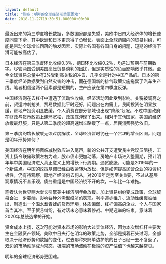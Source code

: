 ```yaml
---
layout: default
title: "陶冬：明年的全球经济形势更困难"
date: 2018-11-27T19:30:51.000000+00:00
---
```


最近出来的第三季度增长数据，多数国家都是失望，美欧中日四大经济体的增长速度同告下滑，其中欧洲和日本更录得了负增长。表面上全球范围内的贸易纠纷，可能是带动全球增长回落的触发因素，实际上各国有各国自身的问题，短期的经济下滑可能被高估了。

日本经济在第三季度环比收缩0.3%，德国环比收缩0.2%，均差过预期与前期数字。尽管两国受到美国高压贸易谈判的困扰，但是实质性的负面影响微乎其微。至今全球贸易总量中有2%受到高关税的冲击，几乎全是针对中国产品的。日本的第三季度经济数据受到自然灾害的冲击，而在德国新的排气政策实施拖累了汽车生产线。笔者相信这两个因素都是短期的，生产应该在第四季度反弹。

中国经济则在去杠杆中遭遇了流动性收缩，经济活动因此受到影响。关税被调高之前，货运冲刺抢关，贸易数据比平时还好，问题出在内需上。民间投资在明显放缓，房地产投资明显放缓，个人消费在部分领域也出现“降级”状况。不过中国政府在财政与货币政策上连环宽松，政策底浮现了出来。相对于其他国家，美国的经济放缓最舒服，只是从第二季度的超高速增长略缓了一点，居民消费强势依旧。

第三季度的增长放缓无须过度解读，全球经济暂时仍在一个合理的增长区间。问题是明年形势如何？

美国经济在明年将面临减税效应进入尾声，新的公共开支遭受民主党议员阻挠，工资上扬令联储政策左右为难，股市债市更加动荡，房地产市场进入整固期，预计明年年中美国经济进入真正意义上的增长下行周期。通货膨胀，可能是2019年的一个新焦点。中国的政策基调已经由收紧转为放松，但是如何提高民营企业的投资积极性，仍有待观察。房地产经济何去何从，对2019年走势至关重要，不过从基层观察情况不甚乐观。债务重组是中国经济绕不开的坎，一年比一年难拖。

笔者认为世界两大增长引擎美中经济明年会放缓。加上贸易纠纷变成政策，全球贸易会进一步萎缩，影响各种外需型经济的表现。利率逐步推升、流动性缓慢被抽出，制造出一个温水煮青蛙的货币环境，体质偏弱、杠杆偏高的企业、个人与国家首当其冲。至于贸易纠纷，有对话未必意味着停战。中期选举的结束，意味着2020年总统选举的开始。

资金成本上扬，这次可能对资本市场的影响大过实体经济，因为本次增杠杆主要发生在金融资产领域。美欧中日央行在明年的政策走势，全部是摸着石头过河，全部取决于经济形势和数据的变化，过去那种央妈单边护航的日子已经一去不复返了，双边的市场动荡成为常态，极端的市场波动在极端的资产估值下也越来越常见。

明年的全球经济形势更困难。

